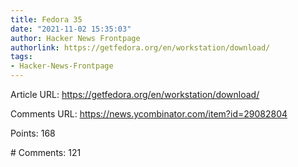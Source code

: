 ```yaml
---
title: Fedora 35
date: "2021-11-02 15:35:03"
author: Hacker News Frontpage
authorlink: https://getfedora.org/en/workstation/download/
tags:
- Hacker-News-Frontpage
---
```


<p>Article URL: <a href="https://getfedora.org/en/workstation/download/">https://getfedora.org/en/workstation/download/</a></p>
<p>Comments URL: <a href="https://news.ycombinator.com/item?id=29082804">https://news.ycombinator.com/item?id=29082804</a></p>
<p>Points: 168</p>
<p># Comments: 121</p>
